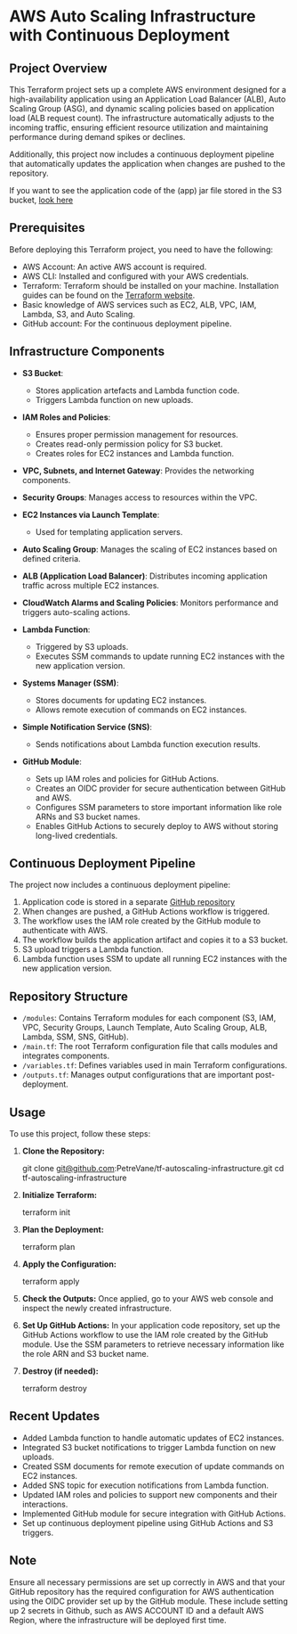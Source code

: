 # AWS Auto Scaling Infrastructure with Continuous Deployment

## Project Overview

This Terraform project sets up a complete AWS environment designed for a high-availability application using an Application Load Balancer (ALB), Auto Scaling Group (ASG), and dynamic scaling policies based on application load (ALB request count). The infrastructure automatically adjusts to the incoming traffic, ensuring efficient resource utilization and maintaining performance during demand spikes or declines.

Additionally, this project now includes a continuous deployment pipeline that automatically updates the application when changes are pushed to the repository.

If you want to see the application code of the (app) jar file stored in the S3 bucket, [look here](https://github.com/PetreVane/dummy-app)

## Prerequisites

Before deploying this Terraform project, you need to have the following:

- AWS Account: An active AWS account is required.
- AWS CLI: Installed and configured with your AWS credentials.
- Terraform: Terraform should be installed on your machine. Installation guides can be found on the [Terraform website](https://learn.hashicorp.com/terraform/getting-started/install.html).
- Basic knowledge of AWS services such as EC2, ALB, VPC, IAM, Lambda, S3, and Auto Scaling.
- GitHub account: For the continuous deployment pipeline.

## Infrastructure Components

- **S3 Bucket**:
    - Stores application artefacts and Lambda function code.
    - Triggers Lambda function on new uploads.

- **IAM Roles and Policies**:
    - Ensures proper permission management for resources.
    - Creates read-only permission policy for S3 bucket.
    - Creates roles for EC2 instances and Lambda function.

- **VPC, Subnets, and Internet Gateway**: Provides the networking components.

- **Security Groups**: Manages access to resources within the VPC.

- **EC2 Instances via Launch Template**:
    - Used for templating application servers.

- **Auto Scaling Group**: Manages the scaling of EC2 instances based on defined criteria.

- **ALB (Application Load Balancer)**: Distributes incoming application traffic across multiple EC2 instances.

- **CloudWatch Alarms and Scaling Policies**: Monitors performance and triggers auto-scaling actions.

- **Lambda Function**:
    - Triggered by S3 uploads.
    - Executes SSM commands to update running EC2 instances with the new application version.

- **Systems Manager (SSM)**:
    - Stores documents for updating EC2 instances.
    - Allows remote execution of commands on EC2 instances.

- **Simple Notification Service (SNS)**:
    - Sends notifications about Lambda function execution results.

- **GitHub Module**:
    - Sets up IAM roles and policies for GitHub Actions.
    - Creates an OIDC provider for secure authentication between GitHub and AWS.
    - Configures SSM parameters to store important information like role ARNs and S3 bucket names.
    - Enables GitHub Actions to securely deploy to AWS without storing long-lived credentials.

## Continuous Deployment Pipeline

The project now includes a continuous deployment pipeline:

1. Application code is stored in a separate [GitHub repository](https://github.com/PetreVane/dummy-app)
2. When changes are pushed, a GitHub Actions workflow is triggered.
3. The workflow uses the IAM role created by the GitHub module to authenticate with AWS.
4. The workflow builds the application artifact and copies it to a S3 bucket.
5. S3 upload triggers a Lambda function.
6. Lambda function uses SSM to update all running EC2 instances with the new application version.

## Repository Structure

- `/modules`: Contains Terraform modules for each component (S3, IAM, VPC, Security Groups, Launch Template, Auto Scaling Group, ALB, Lambda, SSM, SNS, GitHub).
- `/main.tf`: The root Terraform configuration file that calls modules and integrates components.
- `/variables.tf`: Defines variables used in main Terraform configurations.
- `/outputs.tf`: Manages output configurations that are important post-deployment.

## Usage

To use this project, follow these steps:

1. **Clone the Repository:**

   git clone git@github.com:PetreVane/tf-autoscaling-infrastructure.git
   cd tf-autoscaling-infrastructure


2. **Initialize Terraform:**

   terraform init

3. **Plan the Deployment:**

   terraform plan

4. **Apply the Configuration:**

   terraform apply

5. **Check the Outputs:**
   Once applied, go to your AWS web console and inspect the newly created infrastructure.

6. **Set Up GitHub Actions:**
   In your application code repository, set up the GitHub Actions workflow to use the IAM role created by the GitHub module. Use the SSM parameters to retrieve necessary information like the role ARN and S3 bucket name.

7. **Destroy (if needed):**

   terraform destroy

## Recent Updates

- Added Lambda function to handle automatic updates of EC2 instances.
- Integrated S3 bucket notifications to trigger Lambda function on new uploads.
- Created SSM documents for remote execution of update commands on EC2 instances.
- Added SNS topic for execution notifications from Lambda function.
- Updated IAM roles and policies to support new components and their interactions.
- Implemented GitHub module for secure integration with GitHub Actions.
- Set up continuous deployment pipeline using GitHub Actions and S3 triggers.

## Note

Ensure all necessary permissions are set up correctly in AWS and that your GitHub repository has the required configuration for AWS authentication using the OIDC provider set up by the GitHub module. These include setting up 2 secrets in Github, such as AWS ACCOUNT ID and a default AWS Region, where the infrastructure will be deployed first time.
